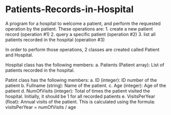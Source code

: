 # Patients-Records-in-Hospital
A program for a hospital to welcome a patient, and perform the requested operation by the patient.
 These operations are: 
    1. create a new patient record (operation #1)
    2. query a specific patient (operation #2) 
    3. list all patients recorded in the hospital (operation #3)

In order to perform those operations, 2 classes are created called Patient and Hospital.

Hospital class has the following members:
 a. Patients (Patient array): List of patients recorded in the hospital.

Patint class has the following members:
 a. ID (integer): ID number of the patient
 b. Fullname (string): Name of the patient.
 c. Age (integer): Age of the patient
 d. NumOfVisits (integer): Total of times the patient visited the hospital. Initially, it
    should be 1 for all recorded patients
 e. VisitsPerYear (float): Annual visits of the patient. This is calculated using 
    the formula: visitsPerYear = numOfVisits / age
